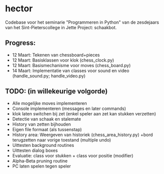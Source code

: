 # hector
Codebase voor het seminarie "Programmeren in Python" van de zesdejaars van het Sint-Pieterscollege in Jette 
Project: schaakbot.

## Progress:
* 12 Maart: Tekenen van chessboard+pieces
* 12 Maart: Basisklassen voor klok (chess_clock.py)
* 12 Maart: Basismechanisme voor moves (chess_board.py)
* 14 Maart: Implementatie van classes voor sound en video (handle_sound.py; handle_video.py)
## TODO: (in willekeurige volgorde)
* Alle mogelijke moves implementeren
* Console implementeren (messages en later commands)
* klok laten switchen bij zet (enkel speler aan zet kan stukken verzetten)
* Detectie van schaak en stalemate
* History van zetten bijhouden
* Eigen file formaat (als tussenstap)
* History area: Weergeven van historiek (chess_area_history.py)
    +bord terugzetten naar vorige toestand (multiple undo)
* Uittesten background routines
* Uittesten dialog boxes
* Evaluatie: class voor stukken + class voor positie (modifier)
* Alpha-Beta pruning routine
* PC laten spelen tegen speler
